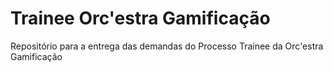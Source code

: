 # Trainee Orc'estra Gamificação
Repositório para a entrega das demandas do Processo Trainee da Orc'estra Gamificação
